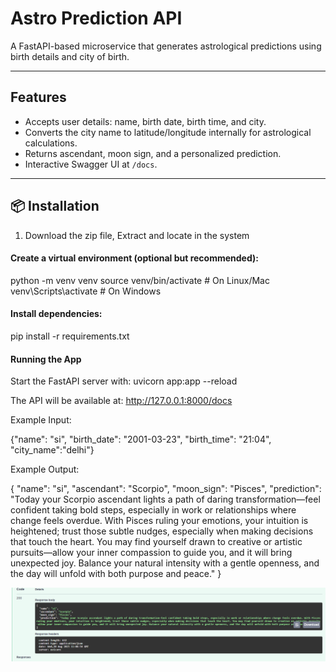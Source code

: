 # Astro Prediction API

A FastAPI-based microservice that generates astrological predictions using birth details and city of birth.

---

## Features
- Accepts user details: name, birth date, birth time, and city.
- Converts the city name to latitude/longitude internally for astrological calculations.
- Returns ascendant, moon sign, and a personalized prediction.
- Interactive Swagger UI at `/docs`.

---


## 📦 Installation

1. Download the zip file, Extract and locate in the system

#### Create a virtual environment (optional but recommended):

python -m venv venv
source venv/bin/activate   # On Linux/Mac
venv\Scripts\activate      # On Windows

#### Install dependencies:

pip install -r requirements.txt

#### Running the App

Start the FastAPI server with: 
uvicorn app:app --reload

The API will be available at: http://127.0.0.1:8000/docs

Example Input: 

{"name": "si",
   "birth_date": "2001-03-23",
   "birth_time": "21:04",
   "city_name":"delhi"}

Example Output:
	
{
  "name": "si",
  "ascendant": "Scorpio",
  "moon_sign": "Pisces",
  "prediction": "Today your Scorpio ascendant lights a path of daring transformation—feel confident taking bold steps, especially in work or relationships where change feels overdue. With Pisces ruling your emotions, your intuition is heightened; trust those subtle nudges, especially when making decisions that touch the heart. You may find yourself drawn to creative or artistic pursuits—allow your inner compassion to guide you, and it will bring unexpected joy. Balance your natural intensity with a gentle openness, and the day will unfold with both purpose and peace."
}

![Response](image.png)
